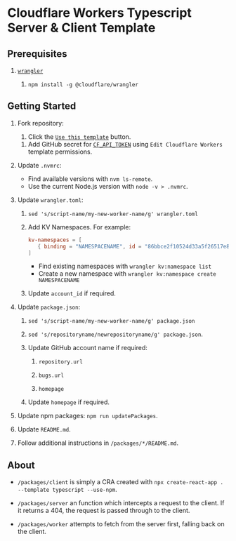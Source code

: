 # Cloudflare Workers Typescript Server & Client Template

## Prerequisites

1. [`wrangler`](https://github.com/cloudflare/wrangler)

   1. `npm install -g @cloudflare/wrangler`

## Getting Started

1. Fork repository:

   1. Click the [`Use this template`](https://github.com/GregBrimble/cf-workers-typescript-template/generate) button.

   1) Add GitHub secret for [`CF_API_TOKEN`](https://dash.cloudflare.com/profile/api-tokens) using `Edit Cloudflare Workers` template permissions.

1. Update `.nvmrc`:

   - Find available versions with `nvm ls-remote`.
   - Use the current Node.js version with `node -v > .nvmrc`.

1. Update `wrangler.toml`:

   1. `sed 's/script-name/my-new-worker-name/g' wrangler.toml`

   1. Add KV Namespaces. For example:

      ```toml
      kv-namespaces = [
      	 { binding = "NAMESPACENAME", id = "86bbce2f10524d33a5f26517e8dee123" }
      ]
      ```

      - Find existing namespaces with `wrangler kv:namespace list`
      - Create a new namespace with `wrangler kv:namespace create NAMESPACENAME`

   1. Update `account_id` if required.

1. Update `package.json`:

   1. `sed 's/script-name/my-new-worker-name/g' package.json`

   1. `sed 's/repositoryname/newrepositoryname/g' package.json`.

   1. Update GitHub account name if required:

      1. `repository.url`

      1. `bugs.url`

      1. `homepage`

   1. Update `homepage` if required.

1. Update npm packages: `npm run updatePackages`.

1. Update `README.md`.

1. Follow additional instructions in `/packages/*/README.md`.

## About

- `/packages/client` is simply a CRA created with `npx create-react-app . --template typescript --use-npm`.

- `/packages/server` an function which intercepts a request to the client. If it returns a 404, the request is passed through to the client.

- `/packages/worker` attempts to fetch from the server first, falling back on the client.
